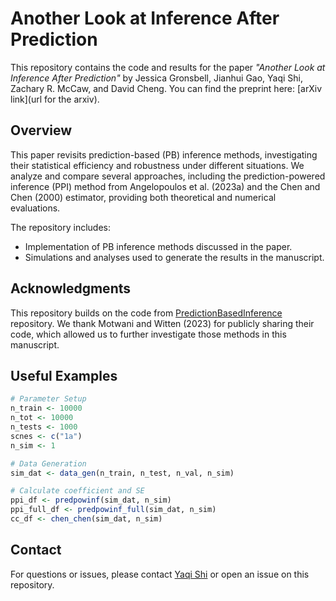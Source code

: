 # Another Look at Inference After Prediction

This repository contains the code and results for the paper *"Another Look at Inference After Prediction"* by Jessica Gronsbell,  Jianhui Gao, Yaqi Shi, Zachary R. McCaw, and David Cheng. You can find the preprint here: [arXiv link](url for the arxiv).

## Overview

This paper revisits prediction-based (PB) inference methods, investigating their statistical efficiency and robustness under different situations. We analyze and compare several approaches, including the prediction-powered inference (PPI) method from Angelopoulos et al. (2023a) and the Chen and Chen (2000) estimator, providing both theoretical and numerical evaluations.

The repository includes:
- Implementation of PB inference methods discussed in the paper.
- Simulations and analyses used to generate the results in the manuscript.

## Acknowledgments

This repository builds on the code from [PredictionBasedInference](https://github.com/keshav-motwani/PredictionBasedInference) repository. We thank Motwani and Witten (2023) for publicly sharing their code, which allowed us to further investigate those methods in this manuscript. 

## Useful Examples

```r
# Parameter Setup
n_train <- 10000
n_tot <- 10000
n_tests <- 1000
scnes <- c("1a")
n_sim <- 1

# Data Generation
sim_dat <- data_gen(n_train, n_test, n_val, n_sim)

# Calculate coefficient and SE
ppi_df <- predpowinf(sim_dat, n_sim)
ppi_full_df <- predpowinf_full(sim_dat, n_sim)
cc_df <- chen_chen(sim_dat, n_sim)
```

## Contact

For questions or issues, please contact [Yaqi Shi](mailto:yaqi.shi@mail.utoronto.com) or open an issue on this repository.

